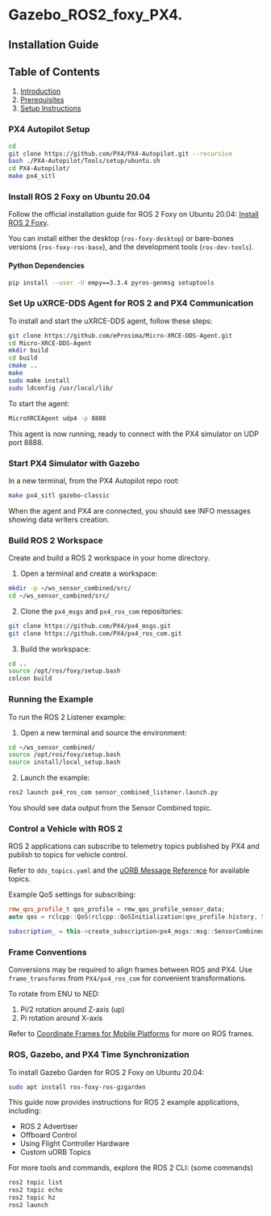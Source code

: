 
# Gazebo_ROS2_foxy_PX4.

## Installation Guide


## Table of Contents
1. [Introduction](#introduction)
2. [Prerequisites](#prerequisites)
3. [Setup Instructions](#setup-instructions-1)

### PX4 Autopilot Setup

```bash
cd
git clone https://github.com/PX4/PX4-Autopilot.git --recursive
bash ./PX4-Autopilot/Tools/setup/ubuntu.sh
cd PX4-Autopilot/
make px4_sitl
```

### Install ROS 2 Foxy on Ubuntu 20.04

Follow the official installation guide for ROS 2 Foxy on Ubuntu 20.04: [Install ROS 2 Foxy](https://docs.ros.org/en/foxy/Installation/Ubuntu-Install-Debians.html).

You can install either the desktop (`ros-foxy-desktop`) or bare-bones versions (`ros-foxy-ros-base`), and the development tools (`ros-dev-tools`).

#### Python Dependencies

```bash
pip install --user -U empy==3.3.4 pyros-genmsg setuptools
```

### Set Up uXRCE-DDS Agent for ROS 2 and PX4 Communication

To install and start the uXRCE-DDS agent, follow these steps:

```bash
git clone https://github.com/eProsima/Micro-XRCE-DDS-Agent.git
cd Micro-XRCE-DDS-Agent
mkdir build
cd build
cmake ..
make
sudo make install
sudo ldconfig /usr/local/lib/
```

To start the agent:

```bash
MicroXRCEAgent udp4 -p 8888
```

This agent is now running, ready to connect with the PX4 simulator on UDP port 8888.

### Start PX4 Simulator with Gazebo

In a new terminal, from the PX4 Autopilot repo root:

```bash
make px4_sitl gazebo-classic
```

When the agent and PX4 are connected, you should see INFO messages showing data writers creation.

### Build ROS 2 Workspace

Create and build a ROS 2 workspace in your home directory.

1. Open a terminal and create a workspace:

```bash
mkdir -p ~/ws_sensor_combined/src/
cd ~/ws_sensor_combined/src/
```

2. Clone the `px4_msgs` and `px4_ros_com` repositories:

```bash
git clone https://github.com/PX4/px4_msgs.git
git clone https://github.com/PX4/px4_ros_com.git
```

3. Build the workspace:

```bash
cd ..
source /opt/ros/foxy/setup.bash
colcon build
```

### Running the Example

To run the ROS 2 Listener example:

1. Open a new terminal and source the environment:

```bash
cd ~/ws_sensor_combined/
source /opt/ros/foxy/setup.bash
source install/local_setup.bash
```

2. Launch the example:

```bash
ros2 launch px4_ros_com sensor_combined_listener.launch.py
```

You should see data output from the Sensor Combined topic.

### Control a Vehicle with ROS 2

ROS 2 applications can subscribe to telemetry topics published by PX4 and publish to topics for vehicle control.

Refer to `dds_topics.yaml` and the [uORB Message Reference](https://docs.px4.io/main/en/msg_docs/) for available topics.

Example QoS settings for subscribing:

```cpp
rmw_qos_profile_t qos_profile = rmw_qos_profile_sensor_data;
auto qos = rclcpp::QoS(rclcpp::QoSInitialization(qos_profile.history, 5), qos_profile);

subscription_ = this->create_subscription<px4_msgs::msg::SensorCombined>("/fmu/out/sensor_combined", qos,
```

### Frame Conventions

Conversions may be required to align frames between ROS and PX4. Use `frame_transforms` from `PX4/px4_ros_com` for convenient transformations.

To rotate from ENU to NED:

1. Pi/2 rotation around Z-axis (up)
2. Pi rotation around X-axis

Refer to [Coordinate Frames for Mobile Platforms](https://www.ros.org/reps/rep-0105.html) for more on ROS frames.

### ROS, Gazebo, and PX4 Time Synchronization

To install Gazebo Garden for ROS 2 Foxy on Ubuntu 20.04:

```bash
sudo apt install ros-foxy-ros-gzgarden
```

This guide now provides instructions for ROS 2 example applications, including:
- ROS 2 Advertiser
- Offboard Control
- Using Flight Controller Hardware
- Custom uORB Topics

For more tools and commands, explore the ROS 2 CLI:
(some commands)
```bash
ros2 topic list
ros2 topic echo
ros2 topic hz
ros2 launch
```
